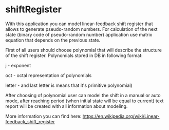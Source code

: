 # shiftRegister
With this application you can model linear-feedback shift register that allows to generate pseudo-random numbers.
For calculation of the next state (binary code of pseudo-random number) application use matrix equation that depends on the previous state.

First of all users should choose polynomial that will describe the structure of the shift register. Polynomials stored in DB in following format:

  j - exponent
  
  oct - octal representation of polynomials
  
  letter - and last letter is means that it's primitive polynomial) 

After choosing of polynomial user can model the shift in a manual or auto mode, after reaching period (when initial state will be equal to current) text report will be created with all information about modeling.

More information you can find here: https://en.wikipedia.org/wiki/Linear-feedback_shift_register
